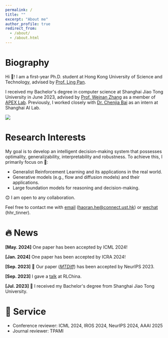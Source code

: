 ```yaml
---
permalink: /
title: ""
excerpt: "About me"
author_profile: true
redirect_from: 
  - /about/
  - /about.html
---
```

<meta charset="utf-8">

# Biography
Hi &#129303;! I am a first-year Ph.D. student at Hong Kong University of Science and Technology, advised by [Prof. Ling Pan](https://ling-pan.github.io/). 

I received my Bachelor's degree in computer science at Shanghai Jiao Tong University in June 2023, advised by [Prof. Weinan Zhang](http://wnzhang.net/) as a member of [APEX Lab](https://apex.sjtu.edu.cn/). Previously, I worked closely with [Dr. Chenjia Bai](https://baichenjia.github.io/) as an intern at Shanghai AI Lab.

<a href='../files/CV_HaoranHe.pdf'><img src="https://img.shields.io/badge/-Haoran's CV-299DE7?logo=gitbook&logoColor=white"></a>

# Research Interests
My goal is to develop an intelligent decision-making system that possesses optimality, generalizability, interpretability and robustness. To achieve this, I primarily focus on &#129300;:
* Generalist Reinforcement Learning and its applications in the real world.
* Generative models (e.g., flow and diffusion models) and their applications.
* Large foundation models for reasoning and decision-making.

 &#128522; I am open to any collaboration. 
 
 Feel free to contact me with <u>email</u> (<a href="haoran.he@connect.ust.hk">haoran.he@connect.ust.hk</a>) or <u>wechat</u> (hhr_tinner).

# &#128293; News
<strong>[May. 2024]</strong> One paper has been accepted by ICML 2024!

<strong>[Jan. 2024]</strong> One paper has been accepted by ICRA 2024!

<strong>[Sep. 2023]</strong> &#127881; Our paper ([*MTDiff*](https://arxiv.org/abs/2305.18459)) has been accepted by NeurIPS 2023.

<strong>[Sep. 2023]</strong> I gave a [talk](https://www.bilibili.com/video/BV1hu4y1y7sC/?spm_id_from=333.999.0.0) at RLChina.

<strong>[Jul. 2023]</strong> &#127881; I received my Bachelor's degree from Shanghai Jiao Tong University.

# 📖 Service
- Conference reviewer: ICML 2024, IROS 2024, NeurIPS 2024, AAAI 2025
- Journal reviewer: TPAMI
